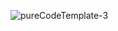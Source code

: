 ![pureCodeTemplate-3](https://github.com/KapilpurecodeSoftware/template-3/assets/142224914/c9e4941a-62ef-4b5f-8f8b-cdf2f3eae3b4)
